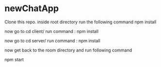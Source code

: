 # newChatApp

Clone this repo.
inside root directory run the following command
npm install

now go to  cd client/
run command : npm install

now go to cd server/
run command : npm install

now get back to the room directory and run following command

npm start
